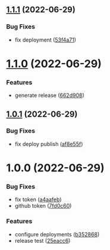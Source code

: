 ## [1.1.1](https://github.com/eduardoborges/test/compare/v1.1.0...v1.1.1) (2022-06-29)


### Bug Fixes

* fix deployment ([53f4a71](https://github.com/eduardoborges/test/commit/53f4a71d15d9bb940d12b4c1756d260d09e6f533))

# [1.1.0](https://github.com/eduardoborges/test/compare/v1.0.1...v1.1.0) (2022-06-29)


### Features

* generate release ([662d908](https://github.com/eduardoborges/test/commit/662d908f55584584de12ea7328c649deb38211bd))

## [1.0.1](https://github.com/eduardoborges/test/compare/v1.0.0...v1.0.1) (2022-06-29)


### Bug Fixes

* fix deploy publish ([af8e55f](https://github.com/eduardoborges/test/commit/af8e55f60db26ba93d163d81ade8091bf8334aa8))

# 1.0.0 (2022-06-29)


### Bug Fixes

* fix token ([a4aafeb](https://github.com/eduardoborges/test/commit/a4aafebfcc657dd59c9bf44e09714115d4fed827))
* github token ([7fd0c60](https://github.com/eduardoborges/test/commit/7fd0c607a581978ceab858cec4427928e8617f21))


### Features

* configure deployments ([b352868](https://github.com/eduardoborges/test/commit/b352868b9f8b75ac687fe5c9d3fa8b5409a112df))
* release test ([25eacc6](https://github.com/eduardoborges/test/commit/25eacc6fb8a4b2bb6f6bc7fdb05b272115d190a6))
